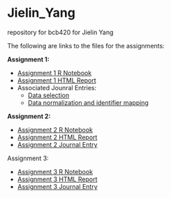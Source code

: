 # Jielin_Yang
repository for bcb420 for Jielin Yang

The following are links to the files for the assignments:

**Assignment 1:**
- [Assignment 1 R Notebook](https://github.com/bcb420-2023/Jielin_Yang/blob/main/Dataset%20selection%20and%20initial%20processing/Assignment_1_Data_cleaning_and_identifier_mapping.Rmd)
- [Assignment 1 HTML Report](https://github.com/bcb420-2023/Jielin_Yang/blob/main/Dataset%20selection%20and%20initial%20processing/Assignment_1_Data_cleaning_and_identifier_mapping.html)
- Associated Jounral Entries:
  - [Data selection](https://github.com/bcb420-2023/Jielin_Yang/wiki/Gene-Expression-Dataset-Selection)
  - [Data normalization and identifier mapping](https://github.com/bcb420-2023/Jielin_Yang/wiki/Dataset-Cleaning-and-Identifier-Mapping)
  
**Assignment 2:**
- [Assignment 2 R Notebook](https://github.com/bcb420-2023/Jielin_Yang/blob/main/A2_Jielin_Yang.Rmd)
- [Assignment 2 HTML Report](https://github.com/bcb420-2023/Jielin_Yang/blob/main/A2_Jielin_Yang.html)
- [Assignment 2 Journal Entry](https://github.com/bcb420-2023/Jielin_Yang/wiki/Differential-Gene-Expression-Analysis-and-Preliminary-ORA)

Assignment 3:
- [Assignment 3 R Notebook](https://github.com/bcb420-2023/Jielin_Yang/blob/main/A3_Jielin_Yang.Rmd)
- [Assignment 3 HTML Report](https://github.com/bcb420-2023/Jielin_Yang/blob/main/A3_Jielin_Yang.html)
- [Assignment 3 Journal Entry](https://github.com/bcb420-2023/Jielin_Yang/wiki/Gene-Set-Enrichment-and-Network-Analysis)
